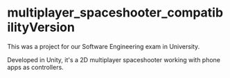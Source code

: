 # multiplayer_spaceshooter_compatibilityVersion

This was a project for our Software Engineering exam in University.

Developed in Unity, it's a 2D multiplayer spaceshooter working with phone apps as controllers.
